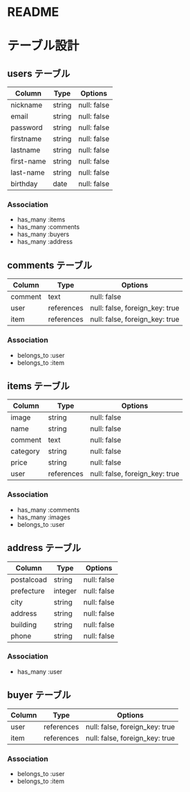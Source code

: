 # README

# テーブル設計

## users テーブル

| Column     | Type   | Options     |
| ---------- | ------ | ----------- |
| nickname   | string | null: false |
| email      | string | null: false |
| password   | string | null: false |
| firstname  | string | null: false |
| lastname   | string | null: false |
| first-name | string | null: false |
| last-name  | string | null: false |
| birthday   | date   | null: false |

### Association

- has_many :items
- has_many :comments
- has_many :buyers
- has_many :address


## comments テーブル

| Column  | Type       | Options                        |
| ------- | ---------- | ------------------------------ |
| comment | text       | null: false                    |
| user    | references | null: false, foreign_key: true |
| item    | references | null: false, foreign_key: true |

### Association

- belongs_to :user
- belongs_to :item


## items テーブル

| Column   | Type       | Options                        |
| -------- | ---------- | ------------------------------ |
| image    | string     | null: false                    |
| name     | string     | null: false                    |
| comment  | text       | null: false                    |
| category | string     | null: false                    |
| price    | string     | null: false                    |
| user     | references | null: false, foreign_key: true |

### Association

- has_many :comments
- has_many :images
- belongs_to :user


## address テーブル

| Column     | Type    | Options     |
| ---------- | ------- | ----------- |
| postalcoad | string  | null: false |
| prefecture | integer | null: false |
| city       | string  | null: false |
| address    | string  | null: false |
| building   | string  | null: false |
| phone      | string  | null: false |

### Association

- has_many :user


## buyer テーブル

| Column | Type       | Options                        |
| ------ | ---------- | ------------------------------ |
| user   | references | null: false, foreign_key: true |
| item   | references | null: false, foreign_key: true |

### Association

- belongs_to :user
- belongs_to :item